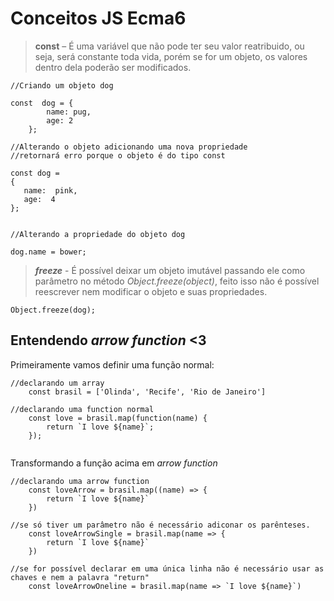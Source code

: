 # Conceitos JS Ecma6

> **const** – É uma variável que não pode ter seu valor reatribuido, ou seja, será constante toda vida, porém se for um objeto, os valores dentro dela poderão ser modificados. 
 
```JS
//Criando um objeto dog 

const  dog = {
        name: pug,
        age: 2 
    }; 
```

```JS
//Alterando o objeto adicionando uma nova propriedade 
//retornará erro porque o objeto é do tipo const 
 
const dog =  
{ 
   name:  pink, 
   age:  4 
}; 
 
```

```JS
//Alterando a propriedade do objeto dog

dog.name = bower;

```

> ***freeze*** - É possível deixar um objeto imutável passando ele como parâmetro no método _Object.freeze(object)_, feito isso não é possível reescrever nem modificar o objeto e suas propriedades.

```JS
Object.freeze(dog);

```

## Entendendo _arrow function_ <3

Primeiramente vamos definir uma função normal:

```JS
//declarando um array
    const brasil = ['Olinda', 'Recife', 'Rio de Janeiro']

//declarando uma function normal
    const love = brasil.map(function(name) {
        return `I love ${name}`;
    });
   
```

Transformando a função acima em _arrow function_

```JS
//declarando uma arrow function 
    const loveArrow = brasil.map((name) => {
        return `I love ${name}`
    }) 

```

```JS
//se só tiver um parâmetro não é necessário adiconar os parênteses.
    const loveArrowSingle = brasil.map(name => {
        return `I love ${name}`
    }) 

```

```JS
//se for possível declarar em uma única linha não é necessário usar as chaves e nem a palavra "return"
    const loveArrowOneline = brasil.map(name => `I love ${name}`) 

```